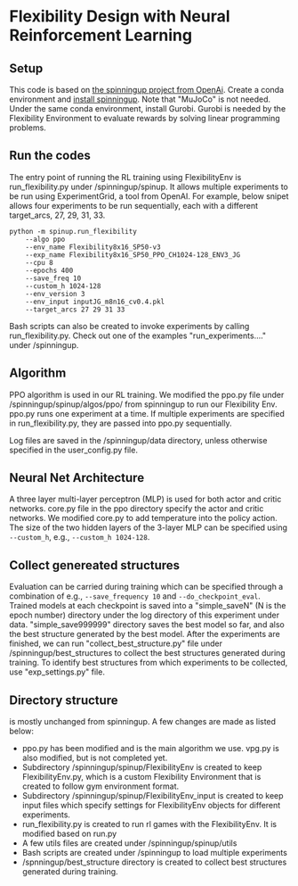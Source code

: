 
Flexibility Design with Neural Reinforcement Learning  
==================================

## Setup 
This code is based on [the spinningup project from OpenAi](https://github.com/openai/spinningup). 
Create a conda environment and [install spinningup](https://spinningup.openai.com/en/latest/user/installation.html). Note that "MuJoCo" is not needed. 
Under the same conda environment, install Gurobi. Gurobi is needed by the Flexibility Environment 
to evaluate rewards by solving linear programming problems. 

## Run the codes
The entry point of running the RL training using FlexibilityEnv is run_flexibility.py under /spinningup/spinup. 
It allows multiple experiments to be run using ExperimentGrid, a tool from OpenAI. 
For example, below snipet allows four experiments to be run sequentially, each with a different target_arcs, 27, 29, 31, 33. 

```commandline
python -m spinup.run_flexibility 
    --algo ppo  
    --env_name Flexibility8x16_SP50-v3 
    --exp_name Flexibility8x16_SP50_PPO_CH1024-128_ENV3_JG  
    --cpu 8 
    --epochs 400  
    --save_freq 10  
    --custom_h 1024-128 
    --env_version 3 
    --env_input inputJG_m8n16_cv0.4.pkl 
    --target_arcs 27 29 31 33
```

Bash scripts can also be created to invoke experiments by calling run_flexibility.py. 
Check out one of the examples "run_experiments...." under /spinningup. 

## Algorithm 
PPO algorithm is used in our RL training. We modified the ppo.py file under /spinningup/spinup/algos/ppo/ from spinningup to run our Flexibility Env. 
ppo.py runs one experiment at a time. If multiple experiments are specified in run_flexibility.py, 
they are passed into ppo.py sequentially. 

Log files are saved in the /spinningup/data directory, unless otherwise specified in the user_config.py file. 

## Neural Net Architecture 
A three layer multi-layer perceptron (MLP) is used for both actor and critic networks. 
core.py file in the ppo directory specify the actor and critic networks. 
We modified core.py to add temperature into the policy action. 
The size of the two hidden layers of the 3-layer MLP can be specified using `--custom_h`, e.g., `--custom_h 1024-128`. 

## Collect genereated structures 
Evaluation can be carried during training which can be specified through a combination of 
e.g., `--save_frequency 10` and `--do_checkpoint_eval`. Trained models at each checkpoint is 
saved into a "simple_saveN" (N is the epoch number) directory under the log directory of this experiment under data. 
"simple_save999999" directory saves the best model so far, and also the best structure generated by the best model. 
After the experiments are finished, we can run "collect_best_structure.py" file under /spinningup/best_structures
to collect the best structures generated during training. To identify best structures from which
experiments to be collected, use "exp_settings.py" file. 

## Directory structure 
is mostly unchanged from spinningup. A few changes are made as listed below: 
- ppo.py has been modified and is the main algorithm we use. vpg.py is also modified, but is not completed yet. 
- Subdirectory /spinningup/spinup/FlexibilityEnv is created to keep FlexibilityEnv.py, which is a custom Flexibility Environment 
that is created to follow gym environment format. 
- Subdirectory /spinningup/spinup/FlexibilityEnv_input is created to keep input files which specify settings for FlexibilityEnv objects for different experiments. 
- run_flexibility.py is created to run rl games with the FlexibilityEnv. It is modified based on run.py
- A few utils files are created under /spinningup/spinup/utils 
- Bash scripts are created under /spinningup to load multiple experiments 
- /spnningup/best_structure directory is created to collect best structures generated during training. 

